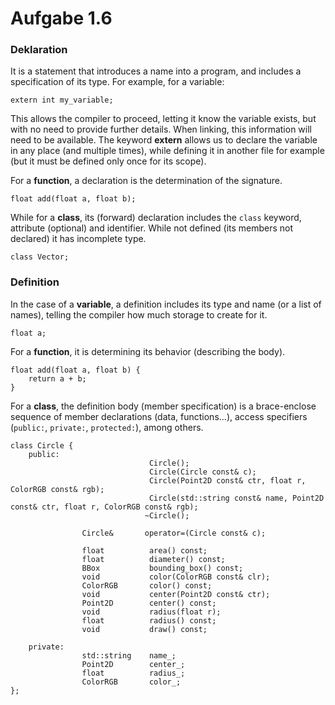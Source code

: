 # Aufgabe 1.6

### Deklaration
It is a statement that introduces a name into a program, and includes a specification of its type.
For example, for a variable:
```
extern int my_variable;
```

This allows the compiler to proceed, letting it know the variable exists, but with no need to provide further details. When linking, this information will need to be available. The keyword **extern** allows us to declare the variable in any place (and multiple times), while defining it in another file for example (but it must be defined only once for its scope).

For a **function**, a declaration is the determination of the signature.
```
float add(float a, float b);
```

While for a **class**, its (forward) declaration includes the `class` keyword, attribute (optional) and identifier. While not defined (its members not declared) it has incomplete type.
```
class Vector;
```

### Definition
In the case of a **variable**, a definition includes its type and name (or a list of names), telling the compiler how much storage to create for it.
```
float a;
```

For a **function**, it is determining its behavior (describing the body).
```
float add(float a, float b) {
	return a + b;
}
``` 

For a **class**, the definition body (member specification) is a brace-enclose sequence of member declarations (data, functions...), access specifiers (`public:`, `private:`, `protected:`), among others.
```
class Circle {
	public:
                               Circle();
                               Circle(Circle const& c);
                               Circle(Point2D const& ctr, float r, ColorRGB const& rgb);
                               Circle(std::string const& name, Point2D const& ctr, float r, ColorRGB const& rgb);
                              ~Circle();

                Circle&       operator=(Circle const& c);

                float          area() const;
                float          diameter() const;
                BBox           bounding_box() const;
                void           color(ColorRGB const& clr);
                ColorRGB       color() const;
                void           center(Point2D const& ctr);
                Point2D        center() const;
                void           radius(float r);
                float          radius() const;
                void           draw() const;

	private:
                std::string    name_;
                Point2D        center_;
                float          radius_;
                ColorRGB       color_;
};
```